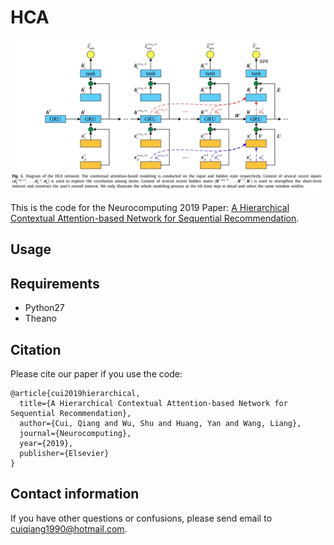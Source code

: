 # HCA

<img src="hca.png" alt="model" style="zoom: 50%;" />

This is the code for the Neurocomputing 2019 Paper: [A Hierarchical Contextual Attention-based Network for Sequential Recommendation](https://www.sciencedirect.com/science/article/pii/S0925231219306642).

## Usage


## Requirements

- Python27
- Theano

## Citation

Please cite our paper if you use the code:
```
@article{cui2019hierarchical,
  title={A Hierarchical Contextual Attention-based Network for Sequential Recommendation},
  author={Cui, Qiang and Wu, Shu and Huang, Yan and Wang, Liang},
  journal={Neurocomputing},
  year={2019},
  publisher={Elsevier}
}
```

## Contact information

If you have other questions or confusions, please send email to [cuiqiang1990@hotmail.com](mailto:cuiqiang1990@hotmail.com).
